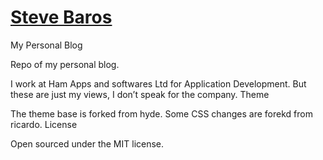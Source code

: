# [Steve Baros](https://stevebaros.me)

My Personal Blog

Repo of my personal blog.

I work at Ham Apps and softwares Ltd for Application Development. But these are just my views, I don’t speak for the company.
Theme

The theme base is forked from hyde. Some CSS changes are forekd from ricardo.
License

Open sourced under the MIT license.
